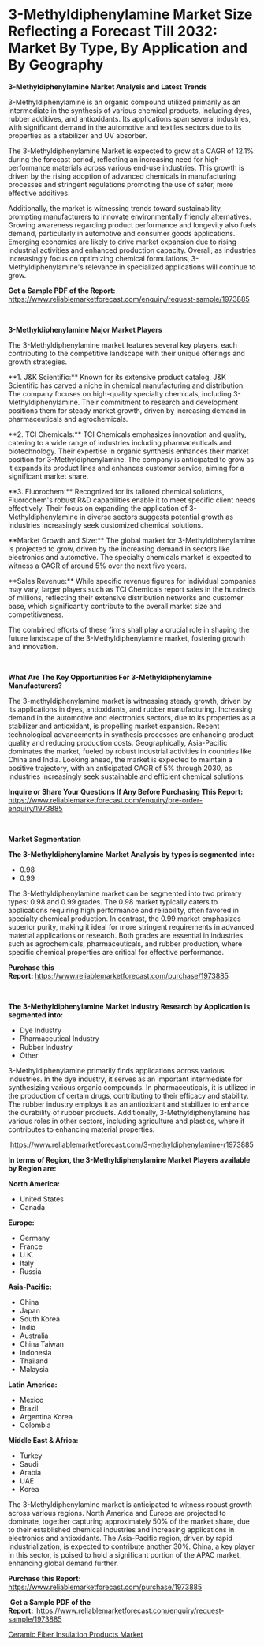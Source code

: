 <p><h1>3-Methyldiphenylamine Market Size Reflecting a Forecast Till 2032: Market By Type, By Application and By Geography</h1></p><p><strong>3-Methyldiphenylamine Market Analysis and Latest Trends</strong></p>
<p><p>3-Methyldiphenylamine is an organic compound utilized primarily as an intermediate in the synthesis of various chemical products, including dyes, rubber additives, and antioxidants. Its applications span several industries, with significant demand in the automotive and textiles sectors due to its properties as a stabilizer and UV absorber.</p><p>The 3-Methyldiphenylamine Market is expected to grow at a CAGR of 12.1% during the forecast period, reflecting an increasing need for high-performance materials across various end-use industries. This growth is driven by the rising adoption of advanced chemicals in manufacturing processes and stringent regulations promoting the use of safer, more effective additives. </p><p>Additionally, the market is witnessing trends toward sustainability, prompting manufacturers to innovate environmentally friendly alternatives. Growing awareness regarding product performance and longevity also fuels demand, particularly in automotive and consumer goods applications. Emerging economies are likely to drive market expansion due to rising industrial activities and enhanced production capacity. Overall, as industries increasingly focus on optimizing chemical formulations, 3-Methyldiphenylamine's relevance in specialized applications will continue to grow.</p></p>
<p><strong>Get a Sample PDF of the Report:&nbsp;</strong> <a href="https://www.reliablemarketforecast.com/enquiry/request-sample/1973885?utm_campaign=1097&utm_medium=2&utm_source=Github&utm_content=ia&utm_term=04022025&utm_id=3-methyldiphenylamine">https://www.reliablemarketforecast.com/enquiry/request-sample/1973885</a></p>
<p>&nbsp;</p>
<p><strong>3-Methyldiphenylamine Major Market Players</strong></p>
<p><p>The 3-Methyldiphenylamine market features several key players, each contributing to the competitive landscape with their unique offerings and growth strategies. </p><p>**1. J&K Scientific:** Known for its extensive product catalog, J&K Scientific has carved a niche in chemical manufacturing and distribution. The company focuses on high-quality specialty chemicals, including 3-Methyldiphenylamine. Their commitment to research and development positions them for steady market growth, driven by increasing demand in pharmaceuticals and agrochemicals.</p><p>**2. TCI Chemicals:** TCI Chemicals emphasizes innovation and quality, catering to a wide range of industries including pharmaceuticals and biotechnology. Their expertise in organic synthesis enhances their market position for 3-Methyldiphenylamine. The company is anticipated to grow as it expands its product lines and enhances customer service, aiming for a significant market share.</p><p>**3. Fluorochem:** Recognized for its tailored chemical solutions, Fluorochem's robust R&D capabilities enable it to meet specific client needs effectively. Their focus on expanding the application of 3-Methyldiphenylamine in diverse sectors suggests potential growth as industries increasingly seek customized chemical solutions.</p><p>**Market Growth and Size:** The global market for 3-Methyldiphenylamine is projected to grow, driven by the increasing demand in sectors like electronics and automotive. The specialty chemicals market is expected to witness a CAGR of around 5% over the next five years. </p><p>**Sales Revenue:** While specific revenue figures for individual companies may vary, larger players such as TCI Chemicals report sales in the hundreds of millions, reflecting their extensive distribution networks and customer base, which significantly contribute to the overall market size and competitiveness.</p><p>The combined efforts of these firms shall play a crucial role in shaping the future landscape of the 3-Methyldiphenylamine market, fostering growth and innovation.</p></p>
<p>&nbsp;</p>
<p><strong>What Are The Key Opportunities For 3-Methyldiphenylamine Manufacturers?</strong></p>
<p><p>The 3-methyldiphenylamine market is witnessing steady growth, driven by its applications in dyes, antioxidants, and rubber manufacturing. Increasing demand in the automotive and electronics sectors, due to its properties as a stabilizer and antioxidant, is propelling market expansion. Recent technological advancements in synthesis processes are enhancing product quality and reducing production costs. Geographically, Asia-Pacific dominates the market, fueled by robust industrial activities in countries like China and India. Looking ahead, the market is expected to maintain a positive trajectory, with an anticipated CAGR of 5% through 2030, as industries increasingly seek sustainable and efficient chemical solutions.</p></p>
<p><strong>Inquire or Share Your Questions If Any Before Purchasing This Report:</strong> <a href="https://www.reliablemarketforecast.com/enquiry/pre-order-enquiry/1973885?utm_campaign=1097&utm_medium=2&utm_source=Github&utm_content=ia&utm_term=04022025&utm_id=3-methyldiphenylamine">https://www.reliablemarketforecast.com/enquiry/pre-order-enquiry/1973885</a></p>
<p>&nbsp;</p>
<p><strong>Market Segmentation</strong></p>
<p><strong>The 3-Methyldiphenylamine Market Analysis by types is segmented into:</strong></p>
<p><ul><li>0.98</li><li>0.99</li></ul></p>
<p><p>The 3-Methyldiphenylamine market can be segmented into two primary types: 0.98 and 0.99 grades. The 0.98 market typically caters to applications requiring high performance and reliability, often favored in specialty chemical production. In contrast, the 0.99 market emphasizes superior purity, making it ideal for more stringent requirements in advanced material applications or research. Both grades are essential in industries such as agrochemicals, pharmaceuticals, and rubber production, where specific chemical properties are critical for effective performance.</p></p>
<p><strong>Purchase this Report:&nbsp;</strong><a href="https://www.reliablemarketforecast.com/purchase/1973885?utm_campaign=1097&utm_medium=2&utm_source=Github&utm_content=ia&utm_term=04022025&utm_id=3-methyldiphenylamine">https://www.reliablemarketforecast.com/purchase/1973885</a></p>
<p>&nbsp;</p>
<p><strong>The 3-Methyldiphenylamine Market Industry Research by Application is segmented into:</strong></p>
<p><ul><li>Dye Industry</li><li>Pharmaceutical Industry</li><li>Rubber Industry</li><li>Other</li></ul></p>
<p><p>3-Methyldiphenylamine primarily finds applications across various industries. In the dye industry, it serves as an important intermediate for synthesizing various organic compounds. In pharmaceuticals, it is utilized in the production of certain drugs, contributing to their efficacy and stability. The rubber industry employs it as an antioxidant and stabilizer to enhance the durability of rubber products. Additionally, 3-Methyldiphenylamine has various roles in other sectors, including agriculture and plastics, where it contributes to enhancing material properties.</p></p>
<p><a href="https://www.reliablemarketforecast.com/3-methyldiphenylamine-r1973885?utm_campaign=1097&utm_medium=2&utm_source=Github&utm_content=ia&utm_term=04022025&utm_id=3-methyldiphenylamine">&nbsp;https://www.reliablemarketforecast.com/3-methyldiphenylamine-r1973885</a></p>
<p><strong>In terms of Region, the 3-Methyldiphenylamine Market Players available by Region are:</strong></p>
<p>
    <p> <strong> North America: </strong>
        <ul>
            <li>United States</li>
            <li>Canada</li>
        </ul>
        </p> 
    <p> <strong> Europe: </strong>
        <ul>
            <li>Germany</li>
            <li>France</li>
            <li>U.K.</li>
            <li>Italy</li>
            <li>Russia</li>
        </ul>
        </p> 
    <p> <strong> Asia-Pacific: </strong>
        <ul>
            <li>China</li>
            <li>Japan</li>
            <li>South Korea</li>
            <li>India</li>
            <li>Australia</li>
            <li>China Taiwan</li>
            <li>Indonesia</li>
            <li>Thailand</li>
            <li>Malaysia</li>
        </ul>
        </p> 
    <p> <strong> Latin America: </strong>
        <ul>
            <li>Mexico</li>
            <li>Brazil</li>
            <li>Argentina Korea</li>
            <li>Colombia</li>
        </ul>
        </p> 
    <p> <strong> Middle East & Africa: </strong>
        <ul>
            <li>Turkey</li>
            <li>Saudi</li>
            <li>Arabia</li>
            <li>UAE</li>
            <li>Korea</li>
        </ul>
    </p>
    </p>
<p><p>The 3-Methyldiphenylamine market is anticipated to witness robust growth across various regions. North America and Europe are projected to dominate, together capturing approximately 50% of the market share, due to their established chemical industries and increasing applications in electronics and antioxidants. The Asia-Pacific region, driven by rapid industrialization, is expected to contribute another 30%. China, a key player in this sector, is poised to hold a significant portion of the APAC market, enhancing global demand further.</p></p>
<p><strong>Purchase this Report: </strong><a href="https://www.reliablemarketforecast.com/purchase/1973885?utm_campaign=1097&utm_medium=2&utm_source=Github&utm_content=ia&utm_term=04022025&utm_id=3-methyldiphenylamine">https://www.reliablemarketforecast.com/purchase/1973885</a></p>
<p>&nbsp;<strong>Get a Sample PDF of the Report:&nbsp;&nbsp;</strong><a href="https://www.reliablemarketforecast.com/enquiry/request-sample/1973885?utm_campaign=1097&utm_medium=2&utm_source=Github&utm_content=ia&utm_term=04022025&utm_id=3-methyldiphenylamine">https://www.reliablemarketforecast.com/enquiry/request-sample/1973885</a></p>
<p><strong></strong></p>
<p><p><a href="https://github.com/castoriffic/Market-Research-Report-List-5/blob/main/ceramic-fiber-insulation-products-market.md?utm_campaign=1097&utm_medium=2&utm_source=Github&utm_content=ia&utm_term=04022025&utm_id=3-methyldiphenylamine">Ceramic Fiber Insulation Products Market</a></p></p>